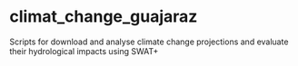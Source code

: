# climat_change_guajaraz
Scripts for download and analyse climate change projections and evaluate their hydrological impacts using SWAT+
